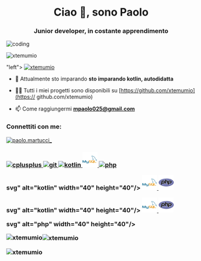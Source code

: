 <h1 align="center">Ciao 👋, sono Paolo</h1>
<h3 align="center">Junior developer, in costante apprendimento</h3>
<img aling="right" alt="coding" width="400" src"https://i.pinimg.com/originals/e4/26/70/e426702edf874b181aced1e2fa5c6cde.gif">
<p align="left"> <img src="https ://komarev.com/ghpvc/?username=xtemumio&label=Profile%20views&color=0e75b6&style=flat" alt="xtemumio" /> </p> <p align=

"left"> <a href="https:// github.com/ryo-ma/github-profile-trophy"><img src="https://github-profile-trophy.vercel.app/?username=xtemumio" alt="xtemumio" /></a> </p>

- 🌱 Attualmente sto imparando **sto imparando kotlin, autodidatta**

- 👨‍💻 Tutti i miei progetti sono disponibili su [https://github.com/xtemumio](https:// github.com/xtemumio)

- 📫 Come raggiungermi **mpaolo025@gmail.com**

<h3 align="left">Connettiti con me:</h3>
<p align="left">
<a href="https://instagram.com/paolo.martucci_" target="blank"><img align="center" src="https://raw.githubusercontent.com/rahuldkjain/github-profile-readme -generator/master/src/images/icons/Social/instagram.svg" alt="paolo.martucci_" height="30" width="40" /></a> </p> <h3 align=
"

left ">Lingue e strumenti:</h3>
<p align="left"> <a href="https://www.w3schools.com/cpp/" target="_blank" rel="noreferrer"> <img src="https://raw.githubusercontent. com/devicons/devicon/master/icons/cplusplus/cplusplus-original.svg" alt="cplusplus" width="40" height="40"/> </a> <a href="https://git- scm.com/" target="_blank" rel="noreferrer"> <img src="https://www.vectorlogo.zone/logos/git-scm/git-scm-icon.svg" alt="git" width="40" height="40"/> </a> <a href="https://kotlinlang.org" target="_blank" rel="noreferrer"> <img src="https://www .vectorlogo.zone/logos/kotlinlang/kotlinlang-icon.svg" alt="kotlin" width="40" height="40"/> </a> <a href="https://www.mysql.com/" target ="_blank" rel="noreferrer"> <img src="https://raw.githubusercontent.com/devicons/devicon/master/icons/mysql/mysql-original-wordmark.svg" alt="mysql" width= "40" height="40"/> </a> <a href="https://www.php.net" target="_blank" rel="noreferrer"> <img src="https://raw .githubusercontent.com/devicons/devicon/master/icons/php/php-original.svg" alt="php" width="40" height="40"/> </a> </p>svg" alt="kotlin" width="40" height="40"/> </a> <a href="https://www.mysql.com/" target="_blank" rel="noreferrer"> <img src="https://raw.githubusercontent.com/devicons/devicon/master/icons/mysql/mysql-original-wordmark.svg" alt="mysql" width="40" height="40"/> </a> <a href="https://www.php.net" target="_blank" rel="noreferrer"> <img src="https://raw.githubusercontent.com/devicons/devicon/master /icons/php/php-original.svg" alt="php" width="40" height="40"/> </a> </p>svg" alt="kotlin" width="40" height="40"/> </a> <a href="https://www.mysql.com/" target="_blank" rel="noreferrer"> <img src="https://raw.githubusercontent.com/devicons/devicon/master/icons/mysql/mysql-original-wordmark.svg" alt="mysql" width="40" height="40"/> </a> <a href="https://www.php.net" target="_blank" rel="noreferrer"> <img src="https://raw.githubusercontent.com/devicons/devicon/master /icons/php/php-original.svg" alt="php" width="40" height="40"/> </a> </p>svg" alt="php" width="40" height="40"/> </a> </p>

<p><img align="left" src="https://github-readme-stats.vercel.app/api/top-langs?username=xtemumio&show_icons=true&locale=en&layout=compact" alt="xtemumio" /> </p>

<p> <img align="center" src="https://github-readme-stats.vercel.app/api?username=xtemumio&show_icons=true&locale=en" alt="xtemumio" /> </p>

<p><img align="center" src="https://github-readme-streak-stats.herokuapp.com/?user=xtemumio&" alt="xtemumio" /></p>
